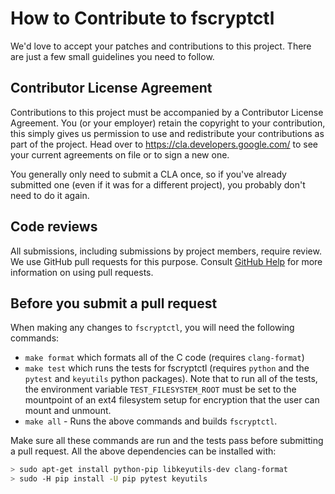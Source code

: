 # How to Contribute to fscryptctl

We'd love to accept your patches and contributions to this project. There are
just a few small guidelines you need to follow.

## Contributor License Agreement

Contributions to this project must be accompanied by a Contributor License
Agreement. You (or your employer) retain the copyright to your contribution,
this simply gives us permission to use and redistribute your contributions as
part of the project. Head over to <https://cla.developers.google.com/> to see
your current agreements on file or to sign a new one.

You generally only need to submit a CLA once, so if you've already submitted one
(even if it was for a different project), you probably don't need to do it
again.

## Code reviews

All submissions, including submissions by project members, require review. We
use GitHub pull requests for this purpose. Consult
[GitHub Help](https://help.github.com/articles/about-pull-requests/) for more
information on using pull requests.

## Before you submit a pull request

When making any changes to `fscryptctl`, you will need the following commands:
*   `make format` which formats all of the C code (requires `clang-format`)
*   `make test` which runs the tests for fscryptctl (requires `python` and the
    `pytest` and `keyutils` python packages). Note that to run all of the tests,
    the environment variable `TEST_FILESYSTEM_ROOT` must be set to the
    mountpoint of an ext4 filesystem setup for encryption that the user can
    mount and unmount.
*   `make all` - Runs the above commands and builds `fscryptctl`.

Make sure all these commands are run and the tests pass before submitting a pull
request. All the above dependencies can be installed with:
``` bash
> sudo apt-get install python-pip libkeyutils-dev clang-format
> sudo -H pip install -U pip pytest keyutils
```
